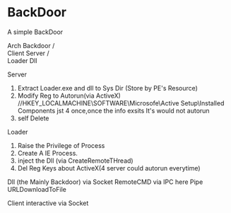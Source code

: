 BackDoor
===========

A simple BackDoor

Arch
		Backdoor
		   /\
	  Client Server	
	  		   /\
	  	  Loader Dll


Server
1. Extract Loader.exe and dll to Sys Dir (Store by PE's Resource)
2. Modify Reg to Autorun(via ActiveX) //HKEY_LOCALMACHINE\SOFTWARE\Microsofe\Active Setup\Installed Components  jst 4 once,once the info exsits It's would not autorun
3. self Delete

Loader
1. Raise the Privilege of Process
2. Create A IE Process.
3. inject the Dll (via CreateRemoteTHread)
4. Del Reg Keys about ActiveX(4 server could autorun everytime)

Dll (the Mainly Backdoor)
via Socket
RemoteCMD via IPC here Pipe
URLDownloadToFile


Client
interactive via Socket